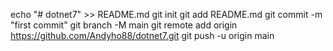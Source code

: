 echo "# dotnet7" >> README.md
git init
git add README.md
git commit -m "first commit"
git branch -M main
git remote add origin https://github.com/Andyho88/dotnet7.git
git push -u origin main
